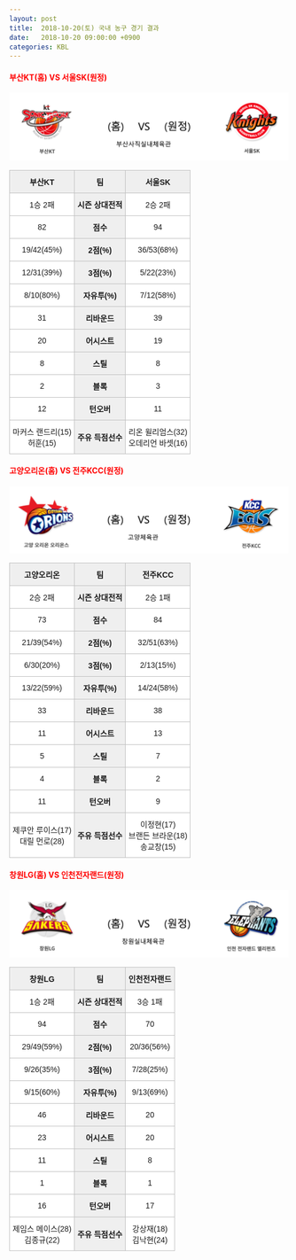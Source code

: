 ```yaml
---
layout: post
title:  2018-10-20(토) 국내 농구 경기 결과
date:   2018-10-20 09:00:00 +0900
categories: KBL
---
```


#### <span style="color:red"> 부산KT(홈) VS 서울SK(원정) </span>
![부산KT_서울SK.png](../images/kbl/match/부산KT_서울SK.png)

<style type="text/css">
.tg  {border-collapse:collapse;border-spacing:0;}
.tg td{font-family:Arial, sans-serif;font-size:14px;padding:10px 5px;border-style:solid;border-width:1px;overflow:hidden;word-break:normal;border-color:#c0c0c0;}
.tg th{font-family:Arial, sans-serif;font-size:14px;font-weight:normal;padding:10px 5px;border-style:solid;border-width:1px;overflow:hidden;word-break:normal;border-color:#c0c0c0;}
.tg .tg-dcpn{background-color:#ffffff;border-color:#c0c0c0;text-align:center;vertical-align:middle}
.tg .tg-txr3{background-color:#ffffff;border-color:#c0c0c0;text-align:center;vertical-align:middle}
.tg .tg-o8le{background-color:#efefef;border-color:#c0c0c0;text-align:center;vertical-align:middle}
.tg .tg-rr9t{font-weight:bold;background-color:#efefef;border-color:#c0c0c0;text-align:center;vertical-align:middle}
.tg .tg-wazi{background-color:#efefef;border-color:#c0c0c0;text-align:center;vertical-align:middle}
</style>

<table class="tg">
  <tr>
    <th class="tg-rr9t">부산KT</th>
    <th class="tg-rr9t">팀</th>
    <th class="tg-rr9t">서울SK</th>
  </tr>
  <tr>
    <td class="tg-dcpn">1승 2패</td>
    <td class="tg-rr9t">시즌 상대전적</td>
    <td class="tg-dcpn">2승 2패</td>
  </tr>
  <tr>
    <td class="tg-dcpn">82</td>
    <td class="tg-rr9t">점수</td>
    <td class="tg-dcpn">94</td>
  </tr>
  <tr>
    <td class="tg-dcpn">19/42(45%)</td>
    <td class="tg-rr9t">2점(%)</td>
    <td class="tg-dcpn">36/53(68%)</td>
  </tr>
  <tr>
    <td class="tg-dcpn">12/31(39%)</td>
    <td class="tg-rr9t">3점(%)</td>
    <td class="tg-dcpn">5/22(23%)</td>
  </tr>
  <tr>
    <td class="tg-dcpn">8/10(80%)</td>
    <td class="tg-rr9t">자유투(%)</td>
    <td class="tg-dcpn">7/12(58%)</td>
  </tr>
  <tr>
    <td class="tg-dcpn">31</td>
    <td class="tg-rr9t">리바운드</td>
    <td class="tg-dcpn">39</td>
  </tr>
  <tr>
    <td class="tg-dcpn">20</td>
    <td class="tg-rr9t">어시스트</td>
    <td class="tg-dcpn">19</td>
  </tr>
  <tr>
    <td class="tg-dcpn">8</td>
    <td class="tg-rr9t">스틸</td>
    <td class="tg-dcpn">8</td>
  </tr>
  <tr>
    <td class="tg-dcpn">2</td>
    <td class="tg-rr9t">블록</td>
    <td class="tg-dcpn">3</td>
  </tr>
  <tr>
    <td class="tg-dcpn">12</td>
    <td class="tg-rr9t">턴오버</td>
    <td class="tg-dcpn">11</td>
  </tr>
  <tr>
    <td class="tg-dcpn">마커스 랜드리(15)<br>허훈(15)</td>
    <td class="tg-rr9t">주유 득점선수</td>
    <td class="tg-dcpn">리온 윌리엄스(32)<br>오데리언 바셋(16)</td>
  </tr>
</table>

#### <span style="color:red"> 고양오리온(홈) VS 전주KCC(원정) </span>
![고양오리온_전주KCC.png](../images/kbl/match/고양오리온_전주KCC.png)

<style type="text/css">
.tg  {border-collapse:collapse;border-spacing:0;}
.tg td{font-family:Arial, sans-serif;font-size:14px;padding:10px 5px;border-style:solid;border-width:1px;overflow:hidden;word-break:normal;border-color:#c0c0c0;}
.tg th{font-family:Arial, sans-serif;font-size:14px;font-weight:normal;padding:10px 5px;border-style:solid;border-width:1px;overflow:hidden;word-break:normal;border-color:#c0c0c0;}
.tg .tg-dcpn{background-color:#ffffff;border-color:#c0c0c0;text-align:center;vertical-align:middle}
.tg .tg-txr3{background-color:#ffffff;border-color:#c0c0c0;text-align:center;vertical-align:middle}
.tg .tg-o8le{background-color:#efefef;border-color:#c0c0c0;text-align:center;vertical-align:middle}
.tg .tg-rr9t{font-weight:bold;background-color:#efefef;border-color:#c0c0c0;text-align:center;vertical-align:middle}
.tg .tg-wazi{background-color:#efefef;border-color:#c0c0c0;text-align:center;vertical-align:middle}
</style>

<table class="tg">
  <tr>
    <th class="tg-rr9t">고양오리온</th>
    <th class="tg-rr9t">팀</th>
    <th class="tg-rr9t">전주KCC</th>
  </tr>
  <tr>
    <td class="tg-dcpn">2승 2패</td>
    <td class="tg-rr9t">시즌 상대전적</td>
    <td class="tg-dcpn">2승 1패</td>
  </tr>
  <tr>
    <td class="tg-dcpn">73</td>
    <td class="tg-rr9t">점수</td>
    <td class="tg-dcpn">84</td>
  </tr>
  <tr>
    <td class="tg-dcpn">21/39(54%)</td>
    <td class="tg-rr9t">2점(%)</td>
    <td class="tg-dcpn">32/51(63%)</td>
  </tr>
  <tr>
    <td class="tg-dcpn">6/30(20%)</td>
    <td class="tg-rr9t">3점(%)</td>
    <td class="tg-dcpn">2/13(15%)</td>
  </tr>
  <tr>
    <td class="tg-dcpn">13/22(59%)</td>
    <td class="tg-rr9t">자유투(%)</td>
    <td class="tg-dcpn">14/24(58%)</td>
  </tr>
  <tr>
    <td class="tg-dcpn">33</td>
    <td class="tg-rr9t">리바운드</td>
    <td class="tg-dcpn">38</td>
  </tr>
  <tr>
    <td class="tg-dcpn">11</td>
    <td class="tg-rr9t">어시스트</td>
    <td class="tg-dcpn">13</td>
  </tr>
  <tr>
    <td class="tg-dcpn">5</td>
    <td class="tg-rr9t">스틸</td>
    <td class="tg-dcpn">7</td>
  </tr>
  <tr>
    <td class="tg-dcpn">4</td>
    <td class="tg-rr9t">블록</td>
    <td class="tg-dcpn">2</td>
  </tr>
  <tr>
    <td class="tg-dcpn">11</td>
    <td class="tg-rr9t">턴오버</td>
    <td class="tg-dcpn">9</td>
  </tr>
  <tr>
    <td class="tg-dcpn">제쿠안 루이스(17)<br>대릴 먼로(28)</td>
    <td class="tg-rr9t">주유 득점선수</td>
    <td class="tg-dcpn">이정현(17)<br>브랜든 브라운(18)<br>송교창(15)</td>
  </tr>
</table>

#### <span style="color:red"> 창원LG(홈) VS 인천전자랜드(원정) </span>
![창원LG_인천전자랜드.png](../images/kbl/match/창원LG_인천전자랜드.png)

<style type="text/css">
.tg  {border-collapse:collapse;border-spacing:0;}
.tg td{font-family:Arial, sans-serif;font-size:14px;padding:10px 5px;border-style:solid;border-width:1px;overflow:hidden;word-break:normal;border-color:#c0c0c0;}
.tg th{font-family:Arial, sans-serif;font-size:14px;font-weight:normal;padding:10px 5px;border-style:solid;border-width:1px;overflow:hidden;word-break:normal;border-color:#c0c0c0;}
.tg .tg-dcpn{background-color:#ffffff;border-color:#c0c0c0;text-align:center;vertical-align:middle}
.tg .tg-txr3{background-color:#ffffff;border-color:#c0c0c0;text-align:center;vertical-align:middle}
.tg .tg-o8le{background-color:#efefef;border-color:#c0c0c0;text-align:center;vertical-align:middle}
.tg .tg-rr9t{font-weight:bold;background-color:#efefef;border-color:#c0c0c0;text-align:center;vertical-align:middle}
.tg .tg-wazi{background-color:#efefef;border-color:#c0c0c0;text-align:center;vertical-align:middle}
</style>

<table class="tg">
  <tr>
    <th class="tg-rr9t">창원LG</th>
    <th class="tg-rr9t">팀</th>
    <th class="tg-rr9t">인천전자랜드</th>
  </tr>
  <tr>
    <td class="tg-dcpn">1승 2패</td>
    <td class="tg-rr9t">시즌 상대전적</td>
    <td class="tg-dcpn">3승 1패</td>
  </tr>
  <tr>
    <td class="tg-dcpn">94</td>
    <td class="tg-rr9t">점수</td>
    <td class="tg-dcpn">70</td>
  </tr>
  <tr>
    <td class="tg-dcpn">29/49(59%)</td>
    <td class="tg-rr9t">2점(%)</td>
    <td class="tg-dcpn">20/36(56%)</td>
  </tr>
  <tr>
    <td class="tg-dcpn">9/26(35%)</td>
    <td class="tg-rr9t">3점(%)</td>
    <td class="tg-dcpn">7/28(25%)</td>
  </tr>
  <tr>
    <td class="tg-dcpn">9/15(60%)</td>
    <td class="tg-rr9t">자유투(%)</td>
    <td class="tg-dcpn">9/13(69%)</td>
  </tr>
  <tr>
    <td class="tg-dcpn">46</td>
    <td class="tg-rr9t">리바운드</td>
    <td class="tg-dcpn">20</td>
  </tr>
  <tr>
    <td class="tg-dcpn">23</td>
    <td class="tg-rr9t">어시스트</td>
    <td class="tg-dcpn">20</td>
  </tr>
  <tr>
    <td class="tg-dcpn">11</td>
    <td class="tg-rr9t">스틸</td>
    <td class="tg-dcpn">8</td>
  </tr>
  <tr>
    <td class="tg-dcpn">1</td>
    <td class="tg-rr9t">블록</td>
    <td class="tg-dcpn">1</td>
  </tr>
  <tr>
    <td class="tg-dcpn">16</td>
    <td class="tg-rr9t">턴오버</td>
    <td class="tg-dcpn">17</td>
  </tr>
  <tr>
    <td class="tg-dcpn">제임스 메이스(28)<br>김종규(22)</td>
    <td class="tg-rr9t">주유 득점선수</td>
    <td class="tg-dcpn">강상재(18)<br>김낙현(24)</td>
  </tr>
</table>
